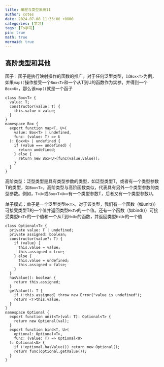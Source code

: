 ```yaml
---
title: 编程与类型系统11
author: cotes
date: 2024-07-08 11:33:00 +0800
categories: [学习]
tags: [Ts学习]
pin: true
math: true
mermaid: true
---
```


## 高阶类型和其他

函子：函子是执行映射操作的函数的推广。对于任何泛型类型，以`Box<T>`为例，如果`map()`操作接受一个`Box<T>`和一个从T到U的函数作为实参，并得到一个`Box<U>`，那么该`map()`就是一个函子

```
class Box<T> {
  value: T;
  constructor(value: T) {
    this.value = value;
  }
}
namespace Box {
  export function map<T, U>(
    value: Box<T> | undefined,
    func: (value: T) => U
  ): Box<U> | undefined {
    if (value === undefined) {
      return undefined;
    } else {
      return new Box<U>(func(value.value));
    }
  }
}
```

高阶类型：泛型类型是具有类型参数的类型，如泛型类型T，或者有一个类型参数T的类型，如`Box<T>`。高阶类型与高阶函数类似，代表具有另外一个类型参数的类型参数。例如，`T<U>`或`Box<T<U>>`有一个类型参数T，后者又有一个类型参数U。

单子模式：单子是一个泛型类型`H<T>`。对于该类型，我们有一个函数（如unit()）可接受类型T的一个值并返回类型`H<T>`的一个值。还有一个函数（如bind()）可接受类型`H<T>`的一个值和一个从T到`H<U>`的函数，并返回类型`H<U>`的一个值

```
class Optional<T> {
  private value: T | undefined;
  private assigned: boolean;
  constructor(value?: T) {
    if (value) {
      this.value = value;
      this.assigned = true;
    } else {
      this.value = undefined;
      this.assigned = false;
    }
  }
  hasValue(): boolean {
    return this.assigned;
  }
  getValue(): T {
    if (!this.assigned) throw new Error("value is undefined");
    return <T>this.value;
  }
}
namespace Optional {
  export function unit<T>(val: T): Optional<T> {
    return new Optional(val);
  }
  export function bind<T, U>(
    optional: Optional<T>,
    func: (value: T) => Optional<U>
  ): Optional<U> {
    if (!optional.hasValue()) return new Optional();
    return func(optional.getValue());
  }
}

```

